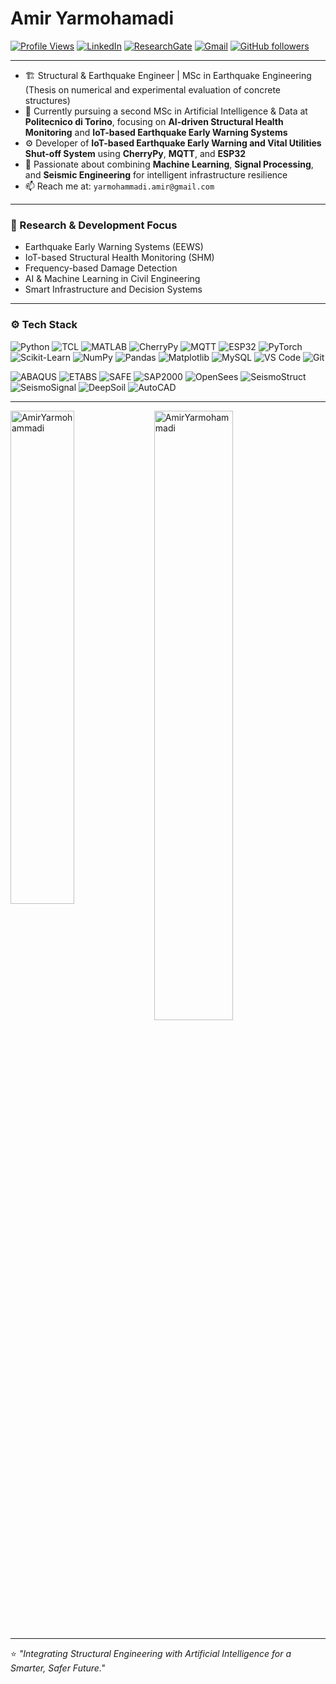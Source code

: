 # Amir Yarmohamadi

[![Profile Views](https://hits.seeyoufarm.com/api/count/incr/badge.svg?url=https://github.com/AmirYarmhmdi&count_bg=%2379C83D&title_bg=%23555555&icon=&icon_color=%23E7E7E7&title=Profile+Views&edge_flat=false)](https://hits.seeyoufarm.com)
[![LinkedIn](https://img.shields.io/badge/-LinkedIn-blue?style=flat&logo=Linkedin&logoColor=white)](https://www.linkedin.com/in/amir-yarmohammadi/)
[![ResearchGate](https://img.shields.io/badge/-ResearchGate-00CCBB?style=flat&logo=ResearchGate&logoColor=white)](https://www.researchgate.net/profile/Amir-Yarmohammadi)
[![Gmail](https://img.shields.io/badge/-Gmail-c14438?style=flat&logo=Gmail&logoColor=white)](mailto:yarmohammadi.amir@gmail.com)
[![GitHub followers](https://img.shields.io/github/followers/AmirYarmohammadi?label=Follow&style=social)](https://github.com/AmirYarmohammadi)

---

- 🏗️ Structural & Earthquake Engineer | MSc in Earthquake Engineering (Thesis on numerical and experimental evaluation of concrete structures)  
- 🤖 Currently pursuing a second MSc in Artificial Intelligence & Data at **Politecnico di Torino**, focusing on **AI-driven Structural Health Monitoring** and **IoT-based Earthquake Early Warning Systems**  
- ⚙️ Developer of **IoT-based Earthquake Early Warning and Vital Utilities Shut-off System** using **CherryPy**, **MQTT**, and **ESP32**  
- 🧠 Passionate about combining **Machine Learning**, **Signal Processing**, and **Seismic Engineering** for intelligent infrastructure resilience  
- 📫 Reach me at: `yarmohammadi.amir@gmail.com`

---

### 🧩 Research & Development Focus

- Earthquake Early Warning Systems (EEWS)  
- IoT-based Structural Health Monitoring (SHM)  
- Frequency-based Damage Detection  
- AI & Machine Learning in Civil Engineering  
- Smart Infrastructure and Decision Systems  

---

### ⚙️ Tech Stack

![Python](https://img.shields.io/badge/-Python-05122A?style=flat-square&logo=Python)
![TCL](https://img.shields.io/badge/-TCL-05122A?style=flat-square)
![MATLAB](https://img.shields.io/badge/-MATLAB-05122A?style=flat-square&logo=Mathworks)
![CherryPy](https://img.shields.io/badge/-CherryPy-05122A?style=flat-square&logo=Python)
![MQTT](https://img.shields.io/badge/-MQTT-05122A?style=flat-square&logo=Eclipse-Mosquitto)
![ESP32](https://img.shields.io/badge/-ESP32-05122A?style=flat-square&logo=espressif)
![PyTorch](https://img.shields.io/badge/-PyTorch-05122A?style=flat-square&logo=PyTorch)
![Scikit-Learn](https://img.shields.io/badge/-Scikit%20Learn-05122A?style=flat-square&logo=Scikit-Learn)
![NumPy](https://img.shields.io/badge/-NumPy-05122A?style=flat-square&logo=NumPy)
![Pandas](https://img.shields.io/badge/-Pandas-05122A?style=flat-square&logo=Pandas)
![Matplotlib](https://img.shields.io/badge/-Matplotlib-05122A?style=flat-square&logo=Matplotlib)
![MySQL](https://img.shields.io/badge/-MySQL-05122A?style=flat-square&logo=MySQL)
![VS Code](https://img.shields.io/badge/-Visual%20Studio%20Code-05122A?style=flat-square&logo=Visual-Studio-Code)
![Git](https://img.shields.io/badge/-Git-05122A?style=flat-square&logo=git)

![ABAQUS](https://img.shields.io/badge/-ABAQUS-05122A?style=flat-square)
![ETABS](https://img.shields.io/badge/-ETABS-05122A?style=flat-square)
![SAFE](https://img.shields.io/badge/-SAFE-05122A?style=flat-square)
![SAP2000](https://img.shields.io/badge/-SAP2000-05122A?style=flat-square)
![OpenSees](https://img.shields.io/badge/-OpenSees-05122A?style=flat-square)
![SeismoStruct](https://img.shields.io/badge/-SeismoStruct-05122A?style=flat-square)
![SeismoSignal](https://img.shields.io/badge/-SeismoSignal-05122A?style=flat-square)
![DeepSoil](https://img.shields.io/badge/-DeepSoil-05122A?style=flat-square)
![AutoCAD](https://img.shields.io/badge/-AutoCAD-05122A?style=flat-square&logo=autodesk)


---

<div>
  <img width="45%" align="left" src="https://github-readme-stats.vercel.app/api/top-langs?username=AmirYarmohammadi&show_icons=true&locale=en&layout=compact" alt="AmirYarmohammadi" />
  <img width="50%" src="https://github-readme-streak-stats.herokuapp.com/?user=AmirYarmohammadi&" alt="AmirYarmohammadi" />
</div>

---

⭐️ *"Integrating Structural Engineering with Artificial Intelligence for a Smarter, Safer Future."*
